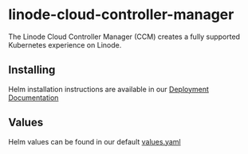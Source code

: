 # linode-cloud-controller-manager

The Linode Cloud Controller Manager (CCM) creates a fully supported Kubernetes experience on Linode.

## Installing
Helm installation instructions are available in our [Deployment Documentation](https://github.com/linode/linode-cloud-controller-manager/blob/main/docs/getting-started/helm-installation.md)

## Values
Helm values can be found in our default [values.yaml](https://github.com/linode/linode-cloud-controller-manager/blob/main/deploy/chart/values.yaml)
